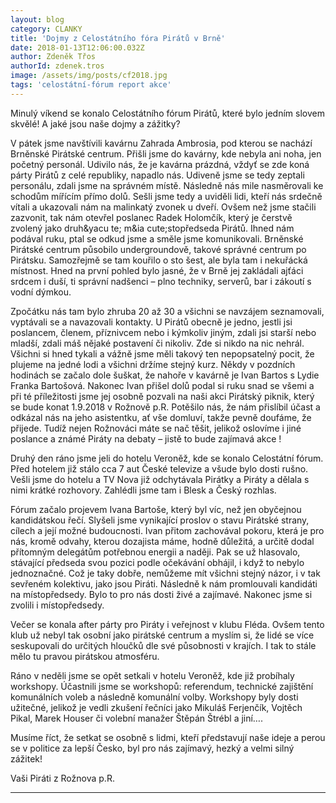 ```yaml
---
layout: blog
category: CLANKY
title: 'Dojmy z Celostátního fóra Pirátů v Brně'
date: 2018-01-13T12:06:00.032Z
author: Zdeněk Třos
authorId: zdenek.tros
image: /assets/img/posts/cf2018.jpg   
tags: 'celostátní-fórum report akce'
---
```

Minulý víkend se konalo Celostátního fórum Pirátů, které bylo jedním slovem skvělé! A jaké jsou naše dojmy a zážitky?

V pátek jsme navštívili kavárnu Zahrada Ambrosia, pod kterou se nachází Brněnské Pirátské centrum. Přišli jsme do kavárny, kde nebyla ani noha, jen početný personál. Udivilo nás, že je kavárna prázdná, vždyť se zde koná párty Pirátů z celé republiky, napadlo nás. Udiveně jsme se tedy zeptali personálu, zdali jsme na správném místě. Následně nás mile nasměrovali ke schodům mířícím přímo dolů. Sešli jsme tedy a uviděli lidi, kteří nás srdečně vítali a ukazovali nám na malinkatý zvonek u dveří. Ovšem než jsme stačili zazvonit, tak nám otevřel poslanec Radek Holomčík, který je čerstvě zvolený jako druh&yacu te; m&ia cute;stopředseda Pirátů. Ihned nám podával ruku, ptal se odkud jsme a směle jsme komunikovali.
Brněnské Pirátské centrum působilo undergroundově, takové správné centrum po Pirátsku. Samozřejmě se tam kouřilo o sto šest, ale byla tam i nekuřácká místnost. Hned na první pohled bylo jasné, že v Brně jej zakládali ajťáci srdcem i duší, ti správní nadšenci – plno techniky, serverů, bar i zákoutí s vodní dýmkou.

Zpočátku nás tam bylo zhruba 20 až 30 a všichni se navzájem seznamovali, vyptávali se a navazovali kontakty. U Pirátů obecně je jedno, jestli jsi poslancem, členem, příznivcem nebo i kýmkoliv jiným, zdali jsi starší nebo mladší, zdali máš nějaké postavení či nikoliv. Zde si nikdo na nic nehrál. Všichni si hned tykali a vážně jsme měli takový ten nepopsatelný pocit, že plujeme na jedné lodi a všichni držíme stejný kurz.
Někdy v pozdních hodinách se začalo dole šuškat, že nahoře v kavárně je Ivan Bartos s Lydie Franka Bartošová. Nakonec Ivan přišel dolů podal si ruku snad se všemi a při té příležitosti jsme jej osobně pozvali na naši akci Pirátský piknik, který se bude konat 1.9.2018 v Rožnově p.R. Potěšilo nás, že nám přislíbil účast a odkázal nás na jeho asistentku, ať vše domluví, takže pevně doufáme, že přijede. Tudíž nejen Rožnováci máte se nač těšit, jelikož oslovíme i jiné poslance a známé Piráty na debaty – jistě to bude zajímavá akce !

Druhý den ráno jsme jeli do hotelu Veroněž, kde se konalo Celostátní fórum.
Před hotelem již stálo cca 7 aut České televize a všude bylo dosti rušno. Vešli jsme do hotelu a TV Nova již odchytávala Pirátky a Piráty a dělala s nimi krátké rozhovory. Zahlédli jsme tam i Blesk a Český rozhlas.

Fórum začalo projevem Ivana Bartoše, který byl víc, než jen obyčejnou kandidátskou řečí. Slyšeli jsme vynikající proslov o stavu Pirátské strany, cílech a její možné budoucnosti. Ivan přitom zachovával pokoru, která je pro nás, kromě odvahy, kterou dozajista máme, hodně důležitá, a určitě dodal přítomným delegátům potřebnou energii a naději. Pak se už hlasovalo, stávající předseda svou pozici podle očekávání obhájil, i když to nebylo jednoznačné. Což je taky dobře, nemůžeme mít všichni stejný názor, i v tak sevřeném kolektivu, jako jsou Piráti.
Následně k nám promlouvali kandidáti na místopředsedy. Bylo to pro nás dosti živé a zajímavé.
Nakonec jsme si zvolili i místopředsedy.

Večer se konala after párty pro Piráty i veřejnost v klubu Fléda. Ovšem tento klub už nebyl tak osobní jako pirátské centrum a myslím si, že lidé se více seskupovali do určitých hloučků dle své působnosti v krajích. I tak to stále mělo tu pravou pirátskou atmosféru.

Ráno v neděli jsme se opět setkali v hotelu Veroněž, kde již probíhaly workshopy. Účastnili jsme se workshopů: referendum, technické zajištění komunálních voleb a následně komunální volby.
Workshopy byly dosti užitečné, jelikož je vedli zkušení řečníci jako Mikuláš Ferjenčík, Vojtěch Pikal, Marek Houser či volební manažer Štěpán Štrébl a jiní….

Musíme říct, že setkat se osobně s lidmi, kteří představují naše ideje a perou se v politice za lepší Česko, byl pro nás zajímavý, hezký a velmi silný zážitek!

Vaši Piráti z Rožnova p.R.

- - -
